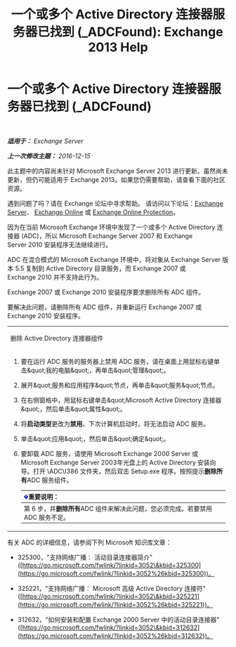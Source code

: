 ﻿---
title: '一个或多个 Active Directory 连接器服务器已找到 (_ADCFound): Exchange 2013 Help'
TOCTitle: 一个或多个 Active Directory 连接器服务器已找到 (_ADCFound)
ms:assetid: a874f51f-09a2-4a76-9695-d61fb1ee6c1c
ms:mtpsurl: https://technet.microsoft.com/zh-cn/library/ms.exch.setupreadiness.adcfound(v=EXCHG.150)
ms:contentKeyID: 50491352
ms.date: 05/21/2018
mtps_version: v=EXCHG.150
ms.translationtype: MT
---

# 一个或多个 Active Directory 连接器服务器已找到 (\_ADCFound)

 

_**适用于：** Exchange Server_

_**上一次修改主题：** 2016-12-15_

此主题中的内容尚未针对 Microsoft Exchange Server 2013 进行更新。虽然尚未更新，但仍可能适用于 Exchange 2013。如果您仍需要帮助，请查看下面的社区资源。

遇到问题了吗？请在 Exchange 论坛中寻求帮助。 请访问以下论坛：[Exchange Server](https://go.microsoft.com/fwlink/p/?linkid=60612)、 [Exchange Online](https://go.microsoft.com/fwlink/p/?linkid=267542) 或 [Exchange Online Protection](https://go.microsoft.com/fwlink/p/?linkid=285351)。

因为在当前 Microsoft Exchange 环境中发现了一个或多个 Active Directory 连接器 (ADC)，所以 Microsoft Exchange Server 2007 和 Exchange Server 2010 安装程序无法继续进行。

ADC 在混合模式的 Microsoft Exchange 环境中，将对象从 Exchange Server 版本 5.5 复制到 Active Directory 目录服务，而 Exchange 2007 或 Exchange 2010 并不支持此行为。

Exchange 2007 或 Exchange 2010 安装程序要求删除所有 ADC 组件。

要解决此问题，请删除所有 ADC 组件，并重新运行 Exchange 2007 或 Exchange 2010 安装程序。


<table>
<colgroup>
<col style="width: 100%" />
</colgroup>
<tbody>
<tr class="odd">
<td><p>删除 Active Directory 连接器组件</p></td>
</tr>
<tr class="even">
<td><ol>
<li><p>要在运行 ADC 服务的服务器上禁用 ADC 服务，请在桌面上用鼠标右键单击&amp;quot;我的电脑&amp;quot;，再单击&amp;quot;管理&amp;quot;。</p></li>
<li><p>展开&amp;quot;服务和应用程序&amp;quot;节点，再单击&amp;quot;服务&amp;quot;节点。</p></li>
<li><p>在右侧窗格中，用鼠标右键单击&amp;quot;Microsoft Active Directory 连接器&amp;quot;，然后单击&amp;quot;属性&amp;quot;。</p></li>
<li><p>将<strong>启动类型</strong>更改为<strong>禁用</strong>。下次计算机启动时，将无法启动 ADC 服务。</p></li>
<li><p>单击&amp;quot;应用&amp;quot;，然后单击&amp;quot;确定&amp;quot;。</p></li>
<li><p>要卸载 ADC 服务，请使用 Microsoft Exchange 2000 Server 或 Microsoft Exchange Server 2003年光盘上的 Active Directory 安装向导。打开 \ADC\I386 文件夹，然后双击 Setup.exe 程序。按照提示<strong>删除所有</strong>ADC 服务组件。</p>
<table>
<thead>
<tr class="header">
<th><img src="images/Bb124558.important(EXCHG.150).gif" title="重要说明" alt="重要说明" />重要说明：</th>
</tr>
</thead>
<tbody>
<tr class="odd">
<td>第 6 步，并<strong>删除所有</strong>ADC 组件来解决此问题，您必须完成。若要禁用 ADC 服务不足。</td>
</tr>
</tbody>
</table>

</li>
</ol></td>
</tr>
</tbody>
</table>


有关 ADC 的详细信息，请参阅下列 Microsoft 知识库文章：

  - 325300，"支持网络广播︰ 活动目录连接器简介"([https://go.microsoft.com/fwlink/?linkid=3052\&kbid=325300](https://go.microsoft.com/fwlink/?linkid=3052%26kbid=325300))。

  - 325221，"支持网络广播︰ Microsoft 高级 Active Directory 连接符"([https://go.microsoft.com/fwlink/?linkid=3052\&kbid=325221](https://go.microsoft.com/fwlink/?linkid=3052%26kbid=325221))。

  - 312632，"如何安装和配置 Exchange 2000 Server 中的活动目录连接器"([https://go.microsoft.com/fwlink/?linkid=3052\&kbid=312632](https://go.microsoft.com/fwlink/?linkid=3052%26kbid=312632))。

